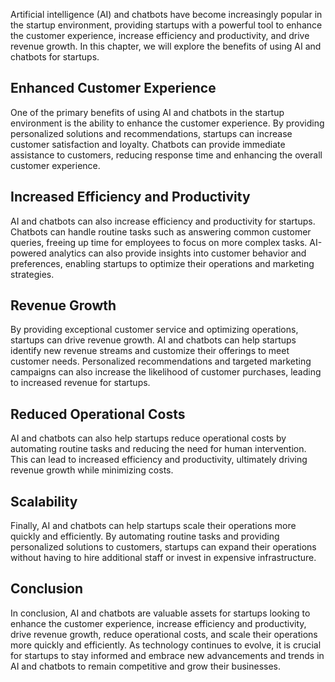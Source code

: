 
Artificial intelligence (AI) and chatbots have become increasingly popular in the startup environment, providing startups with a powerful tool to enhance the customer experience, increase efficiency and productivity, and drive revenue growth. In this chapter, we will explore the benefits of using AI and chatbots for startups.

Enhanced Customer Experience
----------------------------

One of the primary benefits of using AI and chatbots in the startup environment is the ability to enhance the customer experience. By providing personalized solutions and recommendations, startups can increase customer satisfaction and loyalty. Chatbots can provide immediate assistance to customers, reducing response time and enhancing the overall customer experience.

Increased Efficiency and Productivity
-------------------------------------

AI and chatbots can also increase efficiency and productivity for startups. Chatbots can handle routine tasks such as answering common customer queries, freeing up time for employees to focus on more complex tasks. AI-powered analytics can also provide insights into customer behavior and preferences, enabling startups to optimize their operations and marketing strategies.

Revenue Growth
--------------

By providing exceptional customer service and optimizing operations, startups can drive revenue growth. AI and chatbots can help startups identify new revenue streams and customize their offerings to meet customer needs. Personalized recommendations and targeted marketing campaigns can also increase the likelihood of customer purchases, leading to increased revenue for startups.

Reduced Operational Costs
-------------------------

AI and chatbots can also help startups reduce operational costs by automating routine tasks and reducing the need for human intervention. This can lead to increased efficiency and productivity, ultimately driving revenue growth while minimizing costs.

Scalability
-----------

Finally, AI and chatbots can help startups scale their operations more quickly and efficiently. By automating routine tasks and providing personalized solutions to customers, startups can expand their operations without having to hire additional staff or invest in expensive infrastructure.

Conclusion
----------

In conclusion, AI and chatbots are valuable assets for startups looking to enhance the customer experience, increase efficiency and productivity, drive revenue growth, reduce operational costs, and scale their operations more quickly and efficiently. As technology continues to evolve, it is crucial for startups to stay informed and embrace new advancements and trends in AI and chatbots to remain competitive and grow their businesses.
